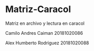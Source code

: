 # Matriz-Caracol
Matriz en archivo y lectura en caracol

Camilo Andres Caiman  20181020086

Alex Humberto Rodriguez  20181020088
